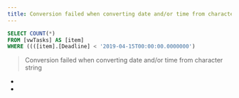 ```yaml
---
title: Conversion failed when converting date and/or time from character string
---
```


```sql
SELECT COUNT(*)
FROM [vwTasks] AS [item]
WHERE ((([item].[Deadline] < '2019-04-15T00:00:00.0000000')
```

> Conversion failed when converting date and/or time from character string

- [](https://stackoverflow.com/questions/44393108/efcore-2-0-default-all-date-fields-to-use-datetime2)
- [](https://docs.microsoft.com/en-us/ef/core/modeling/relational/data-types)
